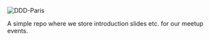 ![DDD-Paris](https://github.com/DDD-Paris/DDD-Paris-meetups/blob/master/eiffel-logo/logo-square.png?raw=true)

A simple repo where we store introduction slides etc. for our meetup events.



